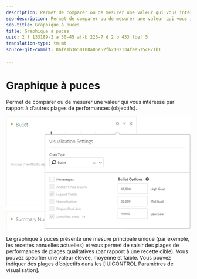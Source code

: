 ```yaml
---
description: Permet de comparer ou de mesurer une valeur qui vous intéresse par rapport à d’autres plages de performances (objectifs).
seo-description: Permet de comparer ou de mesurer une valeur qui vous intéresse par rapport à d’autres plages de performances (objectifs).
seo-title: Graphique à puces
title: Graphique à puces
uuid: 2 f 133189-2 a 50-45 af-b 225-7 d 2 b 433 fbef 5
translation-type: tm+mt
source-git-commit: 86fe1b3650100a05e52fb2102134fee515c871b1

---
```



# Graphique à puces

Permet de comparer ou de mesurer une valeur qui vous intéresse par rapport à d’autres plages de performances (objectifs).

![](assets/bullet-image.png)

Le graphique à puces présente une mesure principale unique (par exemple, les recettes annuelles actuelles) et vous permet de saisir des plages de performances de plages qualitatives (par rapport à une recette cible). Vous pouvez spécifier une valeur élevée, moyenne et faible. Vous pouvez indiquer des plages d’objectifs dans les [!UICONTROL Paramètres de visualisation].
